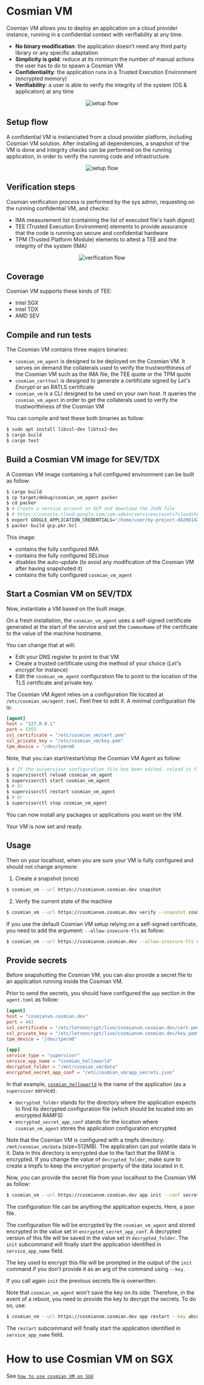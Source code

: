 # Cosmian VM

Cosmian VM allows you to deploy an application on a cloud provider instance, running in a confidential context with verifiability at any time.

- **No binary modification**: the application doesn’t need any third party library or any specific adaptation
- **Simplicity is gold**: reduce at its minimum the number of manual actions the user has to do to spawn a Cosmian VM
- **Confidentiality**: the application runs in a Trusted Execution Environment (encrypted memory)
- **Verifiability**: a user is able to verify the integrity of the system (OS & application) at any time

<p align="center">
  <img src="resources/images/cosmian_vm_usage_flow.drawio.svg" alt="setup flow">
</p>

## Setup flow

A confidential VM is instanciated from a cloud provider platform, including Cosmian VM solution. After installing all dependencies, a snapshot of the VM is done and integrity checks can be performed on the running application, in order to verify the running code and infrastructure.

<p align="center">
  <img src="resources/images/confidential_vm_setup_flow.drawio.svg" alt="setup flow">
</p>

## Verification steps

Cosmian verification process is performed by the sys admin, requesting on the running confidential VM, and checks:

- IMA measurement list (containing the list of executed file's hash digest)
- TEE (Trusted Execution Environment) elements to provide assurance that the code is running on secure and confidential hardware
- TPM (Trusted Platform Module) elements to attest a TEE and the integrity of the system (IMA)

<p align="center">
  <img src="resources/images/confidential_vm_verification_flow.drawio.svg" alt="verification flow">
</p>

## Coverage

Cosmian VM supports these kinds of TEE:
- Intel SGX
- Intel TDX
- AMD SEV

## Compile and run tests

The Cosmian VM contains three majors binaries:
- `cosmian_vm_agent` is designed to be deployed on the Cosmian VM. It serves on demand the collaterals used to verify the trustworthiness of the Cosmian VM such as the IMA file, the TEE quote or the TPM quote
- `cosmian_certtool` is designed to generate a certificate signed by *Let's Encrypt* or an RATLS certificate
- `cosmian_vm` is a CLI designed to be used on your own host. It queries the `cosmian_vm_agent` in order to get the collaterals used to verify the trustworthiness of the Cosmian VM

You can compile and test these both binaries as follow:

```sh
$ sudo apt install libssl-dev libtss2-dev
$ cargo build
$ cargo test
```

## Build a Cosmian VM image for SEV/TDX

A Cosmian VM image containing a full configured environment can be built as follow:

```sh
$ cargo build
$ cp target/debug/cosmian_vm_agent packer
$ cd packer
$ # Create a service account on GCP and download the JSON file
$ # https://console.cloud.google.com/iam-admin/serviceaccounts?cloudshell=false&project=MY_PROJECT
$ export GOOGLE_APPLICATION_CREDENTIALS="/home/user/my-project-d42061429e6a.json"
$ packer build gcp.pkr.hcl
```

This image:
- contains the fully configured IMA
- contains the fully configured SELinux 
- disables the auto-update (to avoid any modification of the Cosmian VM after having snapshoted it)
- contains the fully configured `cosmian_vm_agent` 

## Start a Cosmian VM on SEV/TDX

Now, instantiate a VM based on the built image.

On a fresh installation, the `cosmian_vm_agent` uses a self-signed certificate generated at the start of the service and set the `CommonName` of the certificate to the value of the machine hostname. 

You can change that at will:
- Edit your DNS register to point to that VM 
- Create a trusted certificate using the method of your choice (*Let's encrypt* for instance)
- Edit the `cosmian_vm_agent` configuration file to point to the location of the TLS certificate and private key. 

The Cosmian VM Agent relies on a configuration file located at `/etc/cosmian_vm/agent.toml`. Feel free to edit it. 
A minimal configuration file is:

```toml
[agent]
host = "127.0.0.1"
port = 5355
ssl_certificate = "/etc/cosmian_vm/cert.pem"
ssl_private_key = "/etc/cosmian_vm/key.pem"
tpm_device = "/dev/tpmrm0
```

Note, that you can start/restart/stop the Cosmian VM Agent as follow:

```sh
$ # If the surpervisor configuration file has been edited, reload it first
$ supervisorctl reload cosmian_vm_agent
$ supervisorctl start cosmian_vm_agent
$ # Or
$ supervisorctl restart cosmian_vm_agent
$ # Or
$ supervisorctl stop cosmian_vm_agent
 ```

You can now install any packages or applications you want on the VM. 

Your VM is now set and ready.

## Usage

Then on your localhost, when you are sure your VM is fully configured and should not change anymore:

1. Create a snapshot (once)
   
```sh
$ cosmian_vm --url https://cosmianvm.cosmian.dev snapshot
```

2. Verify the current state of the machine

```sh
$ cosmian_vm --url https://cosmianvm.cosmian.dev verify --snapshot cosmian_vm.snapshot  
```

If you use the default Cosmian VM setup relying on a self-signed certificate, you need to add the argument: `--allow-insecure-tls` as follow:

```sh
$ cosmian_vm --url https://cosmianvm.cosmian.dev --allow-insecure-tls snapshot
```

## Provide secrets

Before snapshotting the Cosmian VM, you can also provide a secret file to an application running inside the Cosmian VM. 

Prior to send the secrets, you should have configured the  `app` section in the `agent.toml` as follow:

```toml
[agent]
host = "cosmianvm.cosmian.dev"
port = 443
ssl_certificate = "/etc/letsencrypt/live/cosmianvm.cosmian.dev/cert.pem"
ssl_private_key = "/etc/letsencrypt/live/cosmianvm.cosmian.dev/key.pem"
tpm_device = "/dev/tpmrm0"

[app]
service_type = "supervisor"
service_app_name = "cosmian_helloworld"
decrypted_folder = "/mnt/cosmian_vm/data"
encrypted_secret_app_conf = "/etc/cosmian_vm/app_secrets.json"
```

In that example, [`cosmian_helloworld`](https://github.com/Cosmian/helloworld-service) is the name of the application (as a `supervisor` service). 
- `decrypted_folder` stands for the directory where the application expects to find its decrypted configuration file (which should be located into an encrypted RAMFS)
- `encrypted_secret_app_conf` stands for the location where `cosmian_vm_agent` stores the application configuration encrypted

Note that the Cosmian VM is configured with a tmpfs directory: `/mnt/cosmian_vm/data` (size=512MB). The application can put volatile data in it. Data in this directory is encrypted due to the fact that the RAM is encrypted. 
If you change the value of `decrypted_folder`, make sure to create a tmpfs to keep the encryption property of the data located in it. 

Now, you can provide the secret file from your localhost to the Cosmian VM as follow:

```sh
$ cosmian_vm --url https://cosmianvm.cosmian.dev app init --conf secrets.json
```

The configuration file can be anything the application expects. Here, a json file. 

The configuration file will be encrypted by the `cosmian_vm_agent` and stored encrypted in the value set in `encrypted_secret_app_conf`. 
A decrypted version of this file will be saved in the value set in `decrypted_folder`. The `init` subcommand will finally start the application identified in `service_app_name` field. 

The key used to encrypt this file will be prompted in the output of the `init` command if you don't provide it as an arg of the command using `--key`.

If you call again `init` the previous secrets file is overwritten. 

Note that `cosmian_vm_agent` won't save the key on its side. Therefore, in the event of a reboot, you need to provide the key to decrypt the secrets. To do so, use: 

```sh
$ cosmian_vm --url https://cosmianvm.cosmian.dev app restart --key abcdefghij0123456789abcdefghij0123456789abcdefghij0123456789
```

The `restart` subcommand will finally start the application identified in `service_app_name` field. 

# How to use Cosmian VM on SGX

See [`how to use cosmian VM on SGX`](resources/sgx/README.md)
